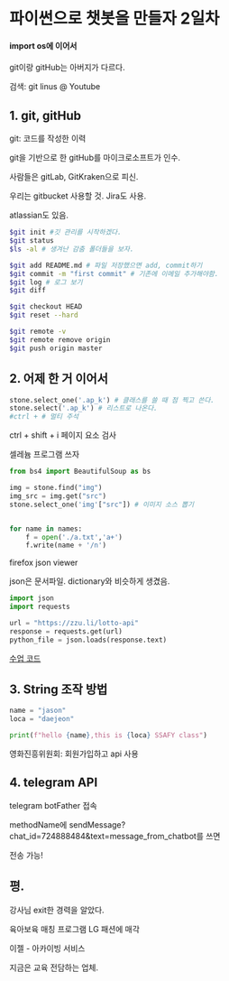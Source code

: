 # 파이썬으로 챗봇을 만들자 2일차

#### import os에 이어서

git이랑 gitHub는 아버지가 다르다.

검색: git linus @ Youtube

## 1. git, gitHub

git: 코드를 작성한 이력

git을 기반으로 한 gitHub를 마이크로소프트가 인수.

사람들은 gitLab, GitKraken으로 피신.

우리는 gitbucket 사용할 것. Jira도 사용.

atlassian도 있음.

```bash
$git init #깃 관리를 시작하겠다.
$git status
$ls -al # 생겨난 감춤 폴더들을 보자.

$git add README.md # 파일 저장했으면 add, commit하기
$git commit -m "first commit" # 기존에 이메일 추가해야함.
$git log # 로그 보기
$git diff

$git checkout HEAD
$git reset --hard

$git remote -v
$git remote remove origin
$git push origin master
```



## 2. 어제 한 거 이어서

```python
stone.select_one('.ap_k') # 클래스를 쓸 때 점 찍고 쓴다.
stone.select('.ap_k') # 리스트로 나온다.
#ctrl + # 멀티 주석
```

ctrl + shift + i 페이지 요소 검사

셀레늄 프로그램 쓰자

```python
from bs4 import BeautifulSoup as bs

img = stone.find("img")
img_src = img.get("src")
stone.select_one('img'["src"]) # 이미지 소스 뽑기


for name in names:
	f = open('./a.txt','a+')
	f.write(name + '/n')
```

firefox json viewer

json은 문서파일. dictionary와 비슷하게 생겼음.

```python
import json
import requests

url = "https://zzu.li/lotto-api"
response = requests.get(url)
python_file = json.loads(response.text)
```

[수업 코드](https://github.com/sspy1)



## 3. String 조작 방법

```python
name = "jason"
loca = "daejeon"

print(f"hello {name},this is {loca} SSAFY class")
```

영화진흥위원회: 회원가입하고 api 사용



## 4. telegram API

telegram botFather 접속

methodName에 sendMessage?chat_id=724888484&text=message_from_chatbot를 쓰면

전송 가능!



## 평.

강사님 exit한 경력을 알았다.

육아보육 매칭 프로그램
LG 패션에 매각

이젤 - 아카이빙 서비스 

지금은 교육 전담하는 업체.

